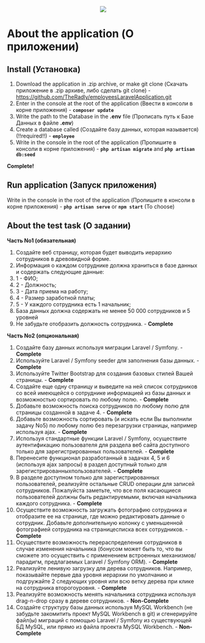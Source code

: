 <p align="center"><img src="https://i.work.ua/employer_design/8/0/1/117801_company_logo_5.png"></p>

<p align="center">
    
 # About the application (О приложении)

## Install (Установка)
 1. Download the application in .zip archive, or make git clone (Скачать приложение в .zip архиве, либо сделать git clone) - https://github.com/TheRadly/employeesLaravelApplication.git
2. Enter in the console at the root of the application (Ввести в консоли в корне приложения) - **`composer update`**
3. Write the path to the Database in the **.env** file (Прописать путь к Базе Данных в файле **.env**)
4. Create a database called (Создайте базу данных, которая называется) (!!required!!) - **`employee`**
5. Write in the console in the root of the application (Пропишите в консоли в корне приложения) - **`php artisan migrate`** and **`php artisan db:seed`**

**Complete!**

 ## Run application (Запуск приложения)
Write in the console in the root of the application (Пропишите в консоли в корне приложения) - **`php artisan serve`** or **`npm start`** (To choose)
 
## About the test task (О задании)

**Часть​ ​No1​ ​(обязательная)**

1. Создайте веб страницу, которая будет выводить иерархию сотрудников в
древовидной ​форме.
2. Информация о каждом сотруднике должна храниться в базе данных и
содержать ​следующие ​данные:
3. 1 - ФИО;
4. 2 - Должность;
5. 3 - Дата ​приема ​на ​работу;
6. 4 - Размер ​заработной ​платы;
3. 5 - У ​каждого ​сотрудника ​есть ​1 ​начальник;
4. База данных должна содержать не менее 50 000 сотрудников и 5 уровней
5. Не ​забудьте ​отобразить ​должность ​сотрудника. - **Complete**

**Часть​ ​No2​ ​(опциональная)**

 1. Создайте ​базу ​данных ​используя ​миграции ​Laravel ​/ ​Symfony. - **Complete**
 2. Используйте ​Laravel ​/ ​Symfony ​seeder ​для ​заполнения ​базы ​данных. - **Complete**
 3. Используйте ​Twitter ​Bootstrap ​для ​создания ​базовых ​стилей ​Вашей ​страницы. - **Complete**
 4. Создайте еще одну страницу и выведите на ней список сотрудников со всей 
 имеющейся о сотруднике информацией из базы данных и возможностью
 сортировать ​по ​любому ​полю. - **Complete**
 5. Добавьте возможность поиска сотрудников по любому полю для страницы
 созданной ​в ​задаче ​4. - **Complete**
 6. Добавьте возможность сортировать (и искать если Вы выполнили задачу No5)
 по ​любому ​полю ​без ​перезагрузки ​страницы, ​например ​используя ​ajax. - **Complete**
 7. Используя стандартные функции Laravel / Symfony, осуществите 
 аутентификацию пользователя для раздела веб сайта доступного только для
 зарегистрированных ​пользователей. - **Complete**
 8. Перенесите функционал разработанный в задачах 4, 5 и 6 (используя ajax
 запросы) ​в ​раздел ​доступный ​только ​для ​зарегистрированных ​пользователей. - **Complete**
 9. В разделе доступном только для зарегистрированных пользователей,
 реализуйте остальные CRUD операции для записей сотрудников. Пожалуйста
 заметьте, что все поля касающиеся пользователей должны быть
 редактируемыми, ​включая ​начальника ​каждого ​сотрудника. - **Complete**
 10. Осуществите возможность загружать фотографию сотрудника и отобразите ее
 на странице, где можно редактировать данные о сотрудник. Добавьте
 дополнительную колонку с уменьшенной фотографией сотрудника на
 странице ​списка ​всех ​сотрудников. - **Complete**
 11. Осуществите возможность перераспределения сотрудников в случае
 изменения начальника (бонусом может быть то, что вы сможете это
 осуществить с применением встроенных механизмов/парадигм, предлагаемых
 Laravel ​/ ​Symfony ​ORM). - **Complete**
 12. Реализуйте ленивую загрузку для дерева сотрудников. Например, показывайте
 первые два уровня иерархии по умолчанию и подгружайте 2 следующих
 уровня ​или ​всю ​ветку ​дерева ​при ​клике ​на ​сотрудника ​второго ​уровня. - **Complete**
 13. Реализуйте возможность менять начальника сотрудника используя drag-n-drop
 сразу ​в ​дереве ​сотрудников. - **Non-Complete**
 14. Создайте структуру базы данных используя MySQL Workbench (не забудьте
 закомитить проект MySQL Workbench в git) и сгенерируйте файл(ы) миграций с
 помощью Laravel / Symfony из существующей БД MySQL, или прямо из файла
 проекта ​MySQL ​Workbench.  - **Non-Complete**

